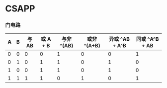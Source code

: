 # CSAPP

### 门电路

| A   |  B  | 与 AB | 或 A + B | 与非 ^(AB) | 或非 ^(A+B) | 异或 ^AB + A^B | 同或 ^A^B + AB |
| --- | :-: | ----- | -------- | ---------- | ----------- | -------------- | -------------- |
| 0   |  0  | 0     | 0        | 1          | 0           | 0              | 1              |
| 0   |  1  | 0     | 1        | 1          | 0           | 1              | 0              |
| 1   |  0  | 0     | 1        | 1          | 0           | 1              | 0              |
| 1   |  1  | 1     | 1        | 0          | 1           | 0              | 1              |
